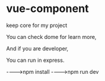 # vue-component
keep core for my project

You can check dome for learn more,

And if you are developer,

You can run in express.

---->npm install
---->npm run dev
